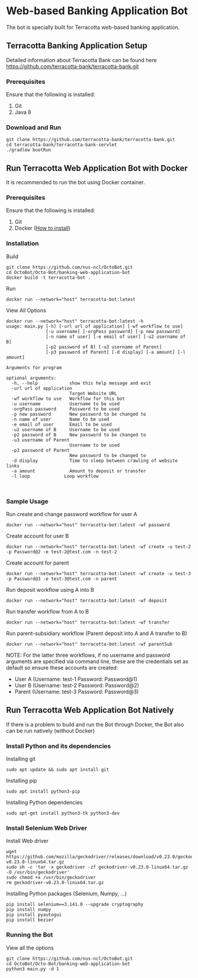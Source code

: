 # Web-based Banking Application Bot
The bot is specially built for Terracotta web-based banking application.

## Terracotta Banking Application Setup
Detailed information about Terracotta Bank can be found here https://github.com/terracotta-bank/terracotta-bank.git

### Prerequisites
Ensure that the following is installed:

1. Git
2. Java 8

### Download and Run
```
git clone https://github.com/terracotta-bank/terracotta-bank.git
cd terracotta-bank/terracotta-bank-servlet
./gradlew bootRun
```

## Run Terracotta Web Application Bot with Docker
It is recommended to run the bot using Docker container.

### Prerequisites
Ensure that the following is installed:

1. Git
2. Docker ([How to install](https://docs.docker.com/install/))

### Installation
Build

```
git clone https://github.com/nus-ncl/OctoBot.git
cd OctoBot/Octo-Bot/banking-web-application-bot
docker build -t terracotta-bot .
```

Run

```
docker run --network="host" terracotta-bot:latest
```

View All Options
```
docker run --network="host" terracotta-bot:latest -h
usage: main.py [-h] [-url url of application] [-wf workflow to use]
               [-u username] [-orgPass password] [-p new password]
               [-n name of user] [-e email of user] [-u2 username of B]
               [-p2 password of B] [-u3 username of Parent]
               [-p3 password of Parent] [-d display] [-a amount] [-l amount]

Arguments for program

optional arguments:
  -h, --help            show this help message and exit
  -url url of application
                        Target Website URL
  -wf workflow to use   Workflow for this bot
  -u username           Username to be used
  -orgPass password     Password to be used
  -p new password       New password to be changed to
  -n name of user       Name to be used
  -e email of user      Email to be used
  -u2 username of B     Username to be used
  -p2 password of B     New password to be changed to
  -u3 username of Parent
                        Username to be used
  -p3 password of Parent
                        New password to be changed to
  -d display            Time to sleep between crawling of website links
  -a amount             Amount to deposit or transfer
  -l loop             Loop workflow



```

### Sample Usage

Run create and change password workflow for user A
```
docker run --network="host" terracotta-bot:latest -wf password
```

Create account for user B
```
docker run --network="host" terracotta-bot:latest -wf create -u test-2 -p Password@2 -e test-2@test.com -n test-2
```

Create account for parent
```
docker run --network="host" terracotta-bot:latest -wf create -u test-3 -p Password@3 -e test-3@test.com -n parent
```

Run deposit workflow using A into B
```
docker run --network="host" terracotta-bot:latest -wf deposit
```

Run transfer workflow from A to B
```
docker run --network="host" terracotta-bot:latest -wf transfer
```

Run parent-subsidiary workflow (Parent deposit into A and A transfer to B)
```
docker run --network="host" terracotta-bot:latest -wf parentSub
```

NOTE: For the latter three workflows, if no username and password arguments are specified via command line, these are the credentials set as default so ensure these accounts are created:
- User A (Username: test-1 Password: Password@1)
- User B (Username: test-2 Password: Password@2)
- Parent (Username: test-3 Password: Password@3)



## Run Terracotta Web Application Bot Natively
If there is a problem to build and run the Bot through Docker, the Bot also can be run natively (without Docker)

### Install Python and its dependencies
Installing git

```
sudo apt update && sudo apt install git
```

Installing pip

```
sudo apt install python3-pip
```

Installing Python dependencies

```
sudo apt-get install python3-tk python3-dev
```

### Install Selenium Web Driver
Install Web driver

```
wget https://github.com/mozilla/geckodriver/releases/download/v0.23.0/geckodriver-v0.23.0-linux64.tar.gz
sudo sh -c 'tar -x geckodriver -zf geckodriver-v0.23.0-linux64.tar.gz -O /usr/bin/geckodriver'
sudo chmod +x /usr/bin/geckodriver
rm geckodriver-v0.23.0-linux64.tar.gz
```

Installing Python packages (Selenium, Numpy, ...)

```
pip install selenium==3.141.0 --upgrade cryptography
pip install numpy
pip install pyautogui
pip install bezier
```

### Running the Bot
View all the options

```
git clone https://github.com/nus-ncl/OctoBot.git
cd OctoBot/Octo-Bot/banking-web-application-bot
python3 main.py -d 1
```

